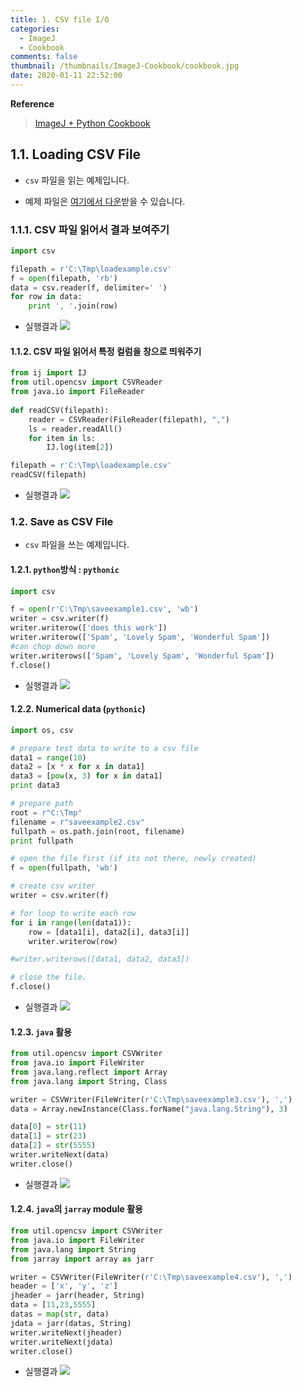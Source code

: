 ```yaml
---
title: 1. CSV file I/O
categories:
  - ImageJ
  - Cookbook
comments: false
thumbnail: /thumbnails/ImageJ-Cookbook/cookbook.jpg
date: 2020-01-11 22:52:00
---
```

**Reference**
> [ImageJ + Python Cookbook](http://wiki.cmci.info/documents/120206pyip_cooking/python_imagej_cookbook#threshold_to_create_a_mask_binary)

## 1.1. Loading CSV File

* `csv` 파일을 읽는 예제입니다.

* 예제 파일은 [여기에서 다운](https://github.com/jehyunlee/image_processing/blob/master/imagej_script_python/data/loadexample.csv)받을 수 있습니다.

### 1.1.1. CSV 파일 읽어서 결과 보여주기
  ```python
  import csv
  
  filepath = r'C:\Tmp\loadexample.csv'
  f = open(filepath, 'rb')
  data = csv.reader(f, delimiter=' ')
  for row in data:
      print ', '.join(row)
  ```

  * 실행결과
    ![ ](1_csvio_1.PNG)
    <br>

#### 1.1.2. CSV 파일 읽어서 특정 컬럼을 창으로 띄워주기
  ```python
  from ij import IJ
  from util.opencsv import CSVReader
  from java.io import FileReader
   
  def readCSV(filepath):
      reader = CSVReader(FileReader(filepath), ",")
      ls = reader.readAll()
      for item in ls:
   	      IJ.log(item[2])
 
  filepath = r'C:\Tmp\loadexample.csv'
  readCSV(filepath)
  ```

  * 실행결과
    ![ ](1_csvio_2.PNG)
    <br>

### 1.2. Save as CSV File

* `csv` 파일을 쓰는 예제입니다.

#### 1.2.1. `python`방식 : `pythonic`
  ```python
  import csv
  
  f = open(r'C:\Tmp\saveexample1.csv', 'wb')
  writer = csv.writer(f)
  writer.writerow(['does this work'])
  writer.writerow(['Spam', 'Lovely Spam', 'Wonderful Spam'])
  #can chop down more
  writer.writerows(['Spam', 'Lovely Spam', 'Wonderful Spam'])
  f.close()
  ```

  * 실행결과
    ![ ](1_csvio_3.PNG)
    <br>

#### 1.2.2. Numerical data (`pythonic`)
  ```python
  import os, csv
  
  # prepare test data to write to a csv file
  data1 = range(10)
  data2 = [x * x for x in data1]
  data3 = [pow(x, 3) for x in data1]
  print data3
  
  # prepare path
  root = r"C:\Tmp"
  filename = r"saveexample2.csv"
  fullpath = os.path.join(root, filename)
  print fullpath
  
  # open the file first (if its not there, newly created)
  f = open(fullpath, 'wb')
  
  # create csv writer
  writer = csv.writer(f)
  
  # for loop to write each row
  for i in range(len(data1)):
      row = [data1[i], data2[i], data3[i]]
      writer.writerow(row)
  
  #writer.writerows([data1, data2, data3])
 
  # close the file. 
  f.close()
  ```
  * 실행결과
    ![ ](1_csvio_4.PNG)
    <br>

#### 1.2.3. `java` 활용
  ```python
  from util.opencsv import CSVWriter
  from java.io import FileWriter
  from java.lang.reflect import Array
  from java.lang import String, Class
  
  writer = CSVWriter(FileWriter(r'C:\Tmp\saveexample3.csv'), ',')
  data = Array.newInstance(Class.forName("java.lang.String"), 3)
  
  data[0] = str(11)
  data[1] = str(23)
  data[2] = str(5555)
  writer.writeNext(data)
  writer.close()  
  ```
  * 실행결과
    ![ ](1_csvio_5.PNG)
    <br>

#### 1.2.4. `java`의 `jarray` module 활용
  ```python
  from util.opencsv import CSVWriter
  from java.io import FileWriter
  from java.lang import String
  from jarray import array as jarr
  
  writer = CSVWriter(FileWriter(r'C:\Tmp\saveexample4.csv'), ',')
  header = ['x', 'y', 'z']
  jheader = jarr(header, String)
  data = [11,23,5555]
  datas = map(str, data)
  jdata = jarr(datas, String)
  writer.writeNext(jheader)
  writer.writeNext(jdata)
  writer.close()
  ```
  * 실행결과
    ![ ](1_csvio_6.PNG)
    <br>